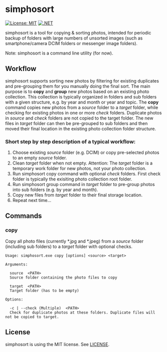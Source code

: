 # simphosort
[![License: MIT](https://img.shields.io/badge/License-MIT-blue.svg)](https://github.com/alexbeug/simphosort/blob/main/LICENSE)
[![.NET](https://github.com/alexbeug/simphosort/actions/workflows/dotnet.yml/badge.svg)](https://github.com/alexbeug/simphosort/actions/workflows/dotnet.yml)

[comment]: # (https://img.shields.io/github/license/alexbeug/simphosort later when repo is public)

simphosort is a tool for copying & sorting photos, intended for periodic backup of folders with large numbers of unsorted images (such as smartphone/camera DCIM folders or messenger image folders).

Note: simphosort is a command line utility (for now).

## Workflow

simphosort supports sorting new photos by filtering for existing duplicates and pre-grouping them for you manually doing the final sort. The main purpose is to **copy** and **group**
new photos based on an existing photo collection. This collection is typically organized in folders and sub folders with a given structure, e.g. by year and month or year and topic. 
The **copy** command copies new photos from a _source_ folder to a _target_ folder, while checking for existing photos in one or more _check_ folders. Duplicate photos in _source_ 
and _check_ folders are not copied to the target folder. The new files in _target_ folder can then be pre-grouped to sub folders and then moved their final location in the existing 
photo collection folder structure.

### Short step by step description of a typical workflow:
1. Choose existing _source_ folder (e.g. DCIM) or copy pre-selected photos to an empty _source_ folder.
2. Clean _target_ folder when not empty. Attention: The _target_ folder is a temporary work folder for new photos, not your photo collection.
3. Run simphosort copy command with optional _check_ folders. First check folder is typically the exisiting photo collection root folder.
4. Run simphosort group command in _target_ folder to pre-group photos into sub folders (e.g. by year and month).
5. Copy new files from _target_ folder to their final storage location.
6. Repeat next time...

## Commands

### copy
Copy all photo files (currently *.jpg and *.jpeg) from a _source_ folder (including sub folders) to a _target_ folder with optional checks.
```
Usage: simphosort.exe copy [options] <source> <target>

Arguments:

  source  <PATH>
  Source folder containing the photo files to copy

  target  <PATH>
  Target folder (has to be empty)

Options:

  -c | --check (Multiple)  <PATH>
  Check for duplicate photos at these folders. Duplicate files will not be copied to target.
```

## License
simphosort is using the MIT license. See [LICENSE](LICENSE).
